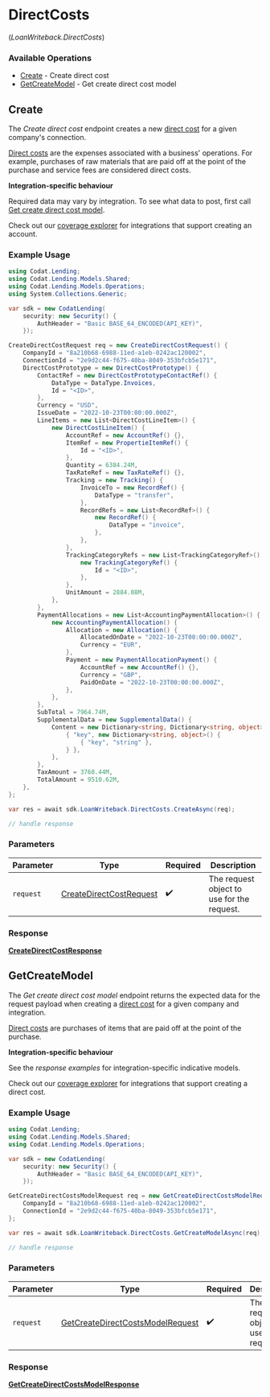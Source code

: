 # DirectCosts
(*LoanWriteback.DirectCosts*)

### Available Operations

* [Create](#create) - Create direct cost
* [GetCreateModel](#getcreatemodel) - Get create direct cost model

## Create

The *Create direct cost* endpoint creates a new [direct cost](https://docs.codat.io/lending-api#/schemas/DirectCost) for a given company's connection.

[Direct costs](https://docs.codat.io/lending-api#/schemas/DirectCost) are the expenses associated with a business' operations. For example, purchases of raw materials that are paid off at the point of the purchase and service fees are considered direct costs.

**Integration-specific behaviour**

Required data may vary by integration. To see what data to post, first call [Get create direct cost model](https://docs.codat.io/lending-api#/operations/get-create-directCosts-model).

Check out our [coverage explorer](https://knowledge.codat.io/supported-features/accounting?view=tab-by-data-type&dataType=directCosts) for integrations that support creating an account.


### Example Usage

```csharp
using Codat.Lending;
using Codat.Lending.Models.Shared;
using Codat.Lending.Models.Operations;
using System.Collections.Generic;

var sdk = new CodatLending(
    security: new Security() {
        AuthHeader = "Basic BASE_64_ENCODED(API_KEY)",
    });

CreateDirectCostRequest req = new CreateDirectCostRequest() {
    CompanyId = "8a210b68-6988-11ed-a1eb-0242ac120002",
    ConnectionId = "2e9d2c44-f675-40ba-8049-353bfcb5e171",
    DirectCostPrototype = new DirectCostPrototype() {
        ContactRef = new DirectCostPrototypeContactRef() {
            DataType = DataType.Invoices,
            Id = "<ID>",
        },
        Currency = "USD",
        IssueDate = "2022-10-23T00:00:00.000Z",
        LineItems = new List<DirectCostLineItem>() {
            new DirectCostLineItem() {
                AccountRef = new AccountRef() {},
                ItemRef = new PropertieItemRef() {
                    Id = "<ID>",
                },
                Quantity = 6384.24M,
                TaxRateRef = new TaxRateRef() {},
                Tracking = new Tracking() {
                    InvoiceTo = new RecordRef() {
                        DataType = "transfer",
                    },
                    RecordRefs = new List<RecordRef>() {
                        new RecordRef() {
                            DataType = "invoice",
                        },
                    },
                },
                TrackingCategoryRefs = new List<TrackingCategoryRef>() {
                    new TrackingCategoryRef() {
                        Id = "<ID>",
                    },
                },
                UnitAmount = 2884.08M,
            },
        },
        PaymentAllocations = new List<AccountingPaymentAllocation>() {
            new AccountingPaymentAllocation() {
                Allocation = new Allocation() {
                    AllocatedOnDate = "2022-10-23T00:00:00.000Z",
                    Currency = "EUR",
                },
                Payment = new PaymentAllocationPayment() {
                    AccountRef = new AccountRef() {},
                    Currency = "GBP",
                    PaidOnDate = "2022-10-23T00:00:00.000Z",
                },
            },
        },
        SubTotal = 7964.74M,
        SupplementalData = new SupplementalData() {
            Content = new Dictionary<string, Dictionary<string, object>>() {
                { "key", new Dictionary<string, object>() {
                    { "key", "string" },
                } },
            },
        },
        TaxAmount = 3768.44M,
        TotalAmount = 9510.62M,
    },
};

var res = await sdk.LoanWriteback.DirectCosts.CreateAsync(req);

// handle response
```

### Parameters

| Parameter                                                                     | Type                                                                          | Required                                                                      | Description                                                                   |
| ----------------------------------------------------------------------------- | ----------------------------------------------------------------------------- | ----------------------------------------------------------------------------- | ----------------------------------------------------------------------------- |
| `request`                                                                     | [CreateDirectCostRequest](../../Models/Operations/CreateDirectCostRequest.md) | :heavy_check_mark:                                                            | The request object to use for the request.                                    |


### Response

**[CreateDirectCostResponse](../../Models/Operations/CreateDirectCostResponse.md)**


## GetCreateModel

The *Get create direct cost model* endpoint returns the expected data for the request payload when creating a [direct cost](https://docs.codat.io/lending-api#/schemas/DirectCost) for a given company and integration.

[Direct costs](https://docs.codat.io/lending-api#/schemas/DirectCost) are purchases of items that are paid off at the point of the purchase.

**Integration-specific behaviour**

See the *response examples* for integration-specific indicative models.

Check out our [coverage explorer](https://knowledge.codat.io/supported-features/accounting?view=tab-by-data-type&dataType=directCosts) for integrations that support creating a direct cost.


### Example Usage

```csharp
using Codat.Lending;
using Codat.Lending.Models.Shared;
using Codat.Lending.Models.Operations;

var sdk = new CodatLending(
    security: new Security() {
        AuthHeader = "Basic BASE_64_ENCODED(API_KEY)",
    });

GetCreateDirectCostsModelRequest req = new GetCreateDirectCostsModelRequest() {
    CompanyId = "8a210b68-6988-11ed-a1eb-0242ac120002",
    ConnectionId = "2e9d2c44-f675-40ba-8049-353bfcb5e171",
};

var res = await sdk.LoanWriteback.DirectCosts.GetCreateModelAsync(req);

// handle response
```

### Parameters

| Parameter                                                                                       | Type                                                                                            | Required                                                                                        | Description                                                                                     |
| ----------------------------------------------------------------------------------------------- | ----------------------------------------------------------------------------------------------- | ----------------------------------------------------------------------------------------------- | ----------------------------------------------------------------------------------------------- |
| `request`                                                                                       | [GetCreateDirectCostsModelRequest](../../Models/Operations/GetCreateDirectCostsModelRequest.md) | :heavy_check_mark:                                                                              | The request object to use for the request.                                                      |


### Response

**[GetCreateDirectCostsModelResponse](../../Models/Operations/GetCreateDirectCostsModelResponse.md)**

